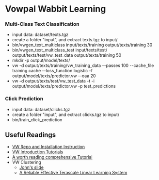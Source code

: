 Vowpal Wabbit Learning
==

### Multi-Class Text Classification
 - input data: dataset/texts.tgz
 - create a folder "input", and extract texts.tgz to input/
 - bin/vwgen_text_multiclass input/texts/training output/texts/training 30
 - bin/vwgen_text_multiclass_test input/texts/test/ output/texts/test/vw_test_data output/texts/training 50
 - mkdir -p output/model/texts/
 - vw -d output/texts/training/vw_training_data --passes 100 --cache_file training.cache --loss_function logistic -f output/model/texts/predictor.vw --oaa 20 
 - vw -d output/texts/test/vw_test_data -t -i output/model/texts/predictor.vw -p test_predictions

### Click Prediction
 - input data: dataset/clicks.tgz
 - create a folder "input", and extract clicks.tgz to input/
 - bin/train_click_prediction

## Useful Readings
 - [VW Repo and Installation Instruction](https://github.com/JohnLangford/vowpal_wabbit)
 - [VW Introduction Tutorials](https://github.com/JohnLangford/vowpal_wabbit/wiki/Tutorial) 
 - [A worth reading comprehensive Tutorial](http://zinkov.com/posts/2013-08-13-vowpal-tutorial/)
 - VW Clustering 
   - [John's slide](https://raw.github.com/wiki/JohnLangford/vowpal_wabbit/Cluster_parallel.pdf) 
   - [A Reliable Effective Terascale Linear Learning System](http://arxiv.org/pdf/1110.4198v3.pdf) 

